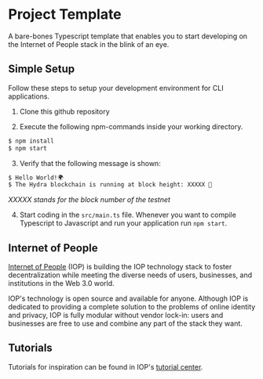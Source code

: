 # Project Template

A bare-bones Typescript template that enables you to start developing on the Internet of People stack in the blink of an eye.

## Simple Setup

Follow these steps to setup your development environment for CLI applications.

1) Clone this github repository

2) Execute the following npm-commands inside your working directory.

```bash
$ npm install
$ npm start
```

3) Verify that the following message is shown:

```bash
$ Hello World!🌍
$ The Hydra blockchain is running at block height: XXXXX 🐉
```

*XXXXX stands for the block number of the testnet*

4) Start coding in the `src/main.ts` file. Whenever you want to compile Typescript to Javascript and run your application run `npm start`.

## Internet of People

[Internet of People](https://iop.global) (IOP) is building the IOP technology stack to foster decentralization while meeting the diverse needs of users, businesses, and institutions in the Web 3.0 world.

IOP's technology is open source and available for anyone. Although IOP is dedicated to providing a complete solution to the problems of online identity and privacy, IOP is fully modular without vendor lock-in: users and businesses are free to use and combine any part of the stack they want.

## Tutorials

Tutorials for inspiration can be found in IOP's [tutorial center](https://developer.iop.global/#/sdk/dac?id=tutorial-center).
